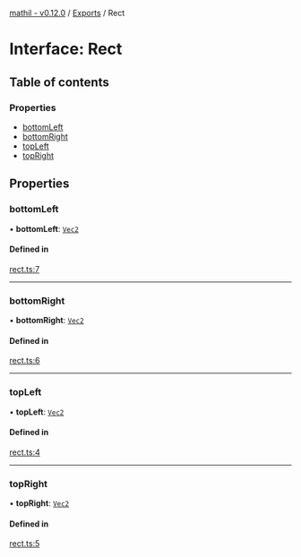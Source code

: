 [mathil - v0.12.0](../README.md) / [Exports](../modules.md) / Rect

# Interface: Rect

## Table of contents

### Properties

- [bottomLeft](Rect.md#bottomleft)
- [bottomRight](Rect.md#bottomright)
- [topLeft](Rect.md#topleft)
- [topRight](Rect.md#topright)

## Properties

### bottomLeft

• **bottomLeft**: [`Vec2`](Vec2.md)

#### Defined in

[rect.ts:7](https://github.com/eransed/mathil/blob/84118e9/src/rect.ts#L7)

___

### bottomRight

• **bottomRight**: [`Vec2`](Vec2.md)

#### Defined in

[rect.ts:6](https://github.com/eransed/mathil/blob/84118e9/src/rect.ts#L6)

___

### topLeft

• **topLeft**: [`Vec2`](Vec2.md)

#### Defined in

[rect.ts:4](https://github.com/eransed/mathil/blob/84118e9/src/rect.ts#L4)

___

### topRight

• **topRight**: [`Vec2`](Vec2.md)

#### Defined in

[rect.ts:5](https://github.com/eransed/mathil/blob/84118e9/src/rect.ts#L5)
